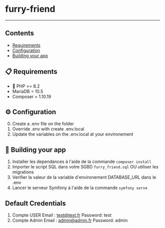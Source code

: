 # furry-friend
----------------

## Contents
-   [Requirements](#-requirements)
-   [Configuration](#-configuration)
-   [Building your app](#-building-your-app)

## 📋 Requirements
- :elephant: PHP >= 8.2
- MariaDB = 10.5
- Composer = 1.10.19

## :gear: Configuration
0. Create a .env file on the folder
1. Override .env with create .env.local 
2. Update the variables on the .env.local at your environement 


## 🎉 Building your app  
1. Installer les dependances à l'aide de la commande `composer install`
2. Importer le script SQL dans votre SGBD `furry_friend.sql` OU utiliser les migrations
3. Verifier la valeur de la variable d'environement DATABASE_URL dans le .env 
4. Lancer le serveur Symfony à l'aide de la commande `symfony serve`

## Default Credentials 
1. Compte USER
Email : test@test.fr
Password: test
2. Compte Admin
Email : admin@admin.fr
Password: admin
